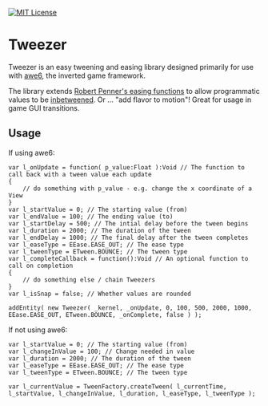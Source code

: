 [![MIT License](https://img.shields.io/badge/license-MIT-blue.svg?style=flat)](LICENSE.md) 

# Tweezer
Tweezer is an easy tweening and easing library designed primarily for use with [awe6](http://awe6.org), the inverted game framework.

The library extends [Robert Penner's easing functions](http://robertpenner.com/easing/) to allow programmatic values to be [inbetweened](https://en.wikipedia.org/wiki/Inbetweening).  Or ... "add flavor to motion"!  Great for usage in game GUI transitions.
	
## Usage

If using awe6:

```
var l_onUpdate = function( p_value:Float ):Void // The function to call back with a tween value each update
{
	// do something with p_value - e.g. change the x coordinate of a View
}
var l_startValue = 0; // The starting value (from)
var l_endValue = 100; // The ending value (to)
var l_startDelay = 500; // The intial delay before the tween begins
var l_duration = 2000; // The duration of the tween
var l_endDelay = 1000; // The final delay after the tween completes
var l_easeType = EEase.EASE_OUT; // The ease type
var l_tweenType = ETween.BOUNCE; // The tween type
var l_completeCallback = function():Void // An optional function to call on completion
{
	// do something else / chain Tweezers
}
var l_isSnap = false; // Whether values are rounded

addEntity( new Tweezer( _kernel, _onUpdate, 0, 100, 500, 2000, 1000, EEase.EASE_OUT, ETween.BOUNCE, _onComplete, false ) );
```

If not using awe6:
	
```
var l_startValue = 0; // The starting value (from)
var l_changeInValue = 100; // Change needed in value
var l_duration = 2000; // The duration of the tween
var l_easeType = EEase.EASE_OUT; // The ease type
var l_tweenType = ETween.BOUNCE; // The tween type

var l_currentValue = TweenFactory.createTween( l_currentTime, l_startValue, l_changeInValue, l_duration, l_easeType, l_tweenType );
```

